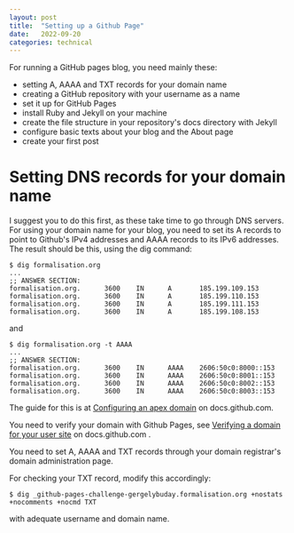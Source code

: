 ```yaml
---
layout: post
title:  "Setting up a Github Page"
date:   2022-09-20 
categories: technical 
---
```


For running a GitHub pages blog, you need mainly these:

- setting A, AAAA and TXT records for your domain name
- creating a GitHub repository with your username as a name
- set it up for GitHub Pages
- install Ruby and Jekyll on your machine
- create the file structure in your repository's docs directory with Jekyll
- configure basic texts about your blog and the About page
- create your first post 

# Setting DNS records for your domain name

I suggest you to do this first, as these take time to go through DNS servers.
For using your domain name for your blog, you need to set its A records to point to Github's IPv4 addresses
and AAAA records to its IPv6 addresses. The result should be this, using the dig command:

```
$ dig formalisation.org
...
;; ANSWER SECTION:
formalisation.org.      3600    IN      A       185.199.109.153
formalisation.org.      3600    IN      A       185.199.110.153
formalisation.org.      3600    IN      A       185.199.111.153
formalisation.org.      3600    IN      A       185.199.108.153
```
and
```
$ dig formalisation.org -t AAAA
...
;; ANSWER SECTION:
formalisation.org.      3600    IN      AAAA    2606:50c0:8000::153
formalisation.org.      3600    IN      AAAA    2606:50c0:8001::153
formalisation.org.      3600    IN      AAAA    2606:50c0:8002::153
formalisation.org.      3600    IN      AAAA    2606:50c0:8003::153
```
The guide for this is at [Configuring an apex domain](https://docs.github.com/en/pages/configuring-a-custom-domain-for-your-github-pages-site/managing-a-custom-domain-for-your-github-pages-site#configuring-an-apex-domain) on docs.github.com.

You need to verify your domain with Github Pages, see [Verifying a domain for your user site](https://docs.github.com/en/pages/configuring-a-custom-domain-for-your-github-pages-site/verifying-your-custom-domain-for-github-pages#verifying-a-domain-for-your-user-site) on docs.github.com .

You need to set A, AAAA and TXT records through your domain registrar's domain administration page.

For checking your TXT record, modify this accordingly:

```
$ dig _github-pages-challenge-gergelybuday.formalisation.org +nostats +nocomments +nocmd TXT
```
with adequate username and domain name.

[jekyll-docs]: https://jekyllrb.com/docs/home
[jekyll-gh]:   https://github.com/jekyll/jekyll
[jekyll-talk]: https://talk.jekyllrb.com/
